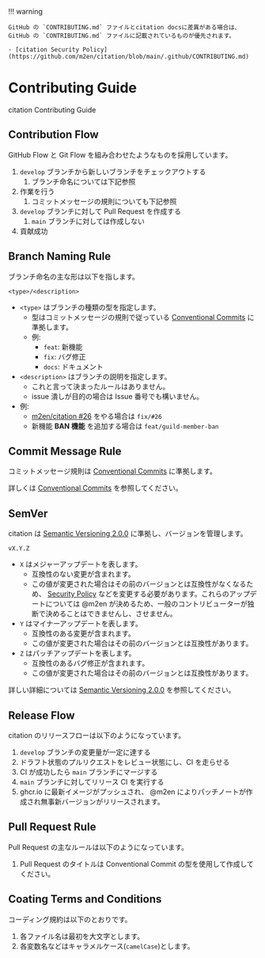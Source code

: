 !!! warning

    GitHub の `CONTRIBUTING.md` ファイルとcitation docsに差異がある場合は、GitHub の `CONTRIBUTING.md` ファイルに記載されているものが優先されます。

    - [citation Security Policy](https://github.com/m2en/citation/blob/main/.github/CONTRIBUTING.md)

# Contributing Guide

citation Contributing Guide

## Contribution Flow

GitHub Flow と Git Flow を組み合わせたようなものを採用しています。

1. `develop` ブランチから新しいブランチをチェックアウトする
   1. ブランチ命名については下記参照
2. 作業を行う
   1. コミットメッセージの規則についても下記参照
3. `develop` ブランチに対して Pull Request を作成する
   1. `main` ブランチに対しては作成しない
4. 貢献成功

## Branch Naming Rule

ブランチ命名の主な形は以下を指します。

```shell
<type>/<description>
```

- `<type>` はブランチの種類の型を指定します。
  - 型はコミットメッセージの規則で従っている [Conventional Commits](https://www.conventionalcommits.org/ja/v1.0.0/) に準拠します。
  - 例:
    - `feat`: 新機能
    - `fix`: バグ修正
    - `docs`: ドキュメント
- `<description>` はブランチの説明を指定します。
  - これと言って決まったルールはありません。
  - issue 潰しが目的の場合は Issue 番号でも構いません。
- 例:
  - [m2en/citation #26](https://github.com/m2en/citation/issues/26) をやる場合は `fix/#26`
  - 新機能 **BAN 機能** を追加する場合は `feat/guild-member-ban`

## Commit Message Rule

コミットメッセージ規則は [Conventional Commits](https://www.conventionalcommits.org/ja/v1.0.0/) に準拠します。

詳しくは [Conventional Commits](https://www.conventionalcommits.org/ja/v1.0.0/) を参照してください。

## SemVer

citation は [Semantic Versioning 2.0.0](https://semver.org/lang/ja/) に準拠し、バージョンを管理します。

```shell
vX.Y.Z
```

- `X` はメジャーアップデートを表します。
  - 互換性のない変更が含まれます。
  - この値が変更された場合はその前のバージョンとは互換性がなくなるため、 [Security Policy](../SECURITY.md) などを変更する必要があります。これらのアップデートについては @m2en が決めるため、一般のコントリビューターが独断で決めることはできませんし、させません。
- `Y` はマイナーアップデートを表します。
  - 互換性のある変更が含まれます。
  - この値が変更された場合はその前のバージョンとは互換性があります。
- `Z` はパッチアップデートを表します。
  - 互換性のあるバグ修正が含まれます。
  - この値が変更された場合はその前のバージョンとは互換性があります。

詳しい詳細については [Semantic Versioning 2.0.0](https://semver.org/lang/ja/) を参照してください。

## Release Flow

citation のリリースフローは以下のようになっています。

1. `develop` ブランチの変更量が一定に達する
2. ドラフト状態のプルリクエストをレビュー状態にし、CI を走らせる
3. CI が成功したら `main` ブランチにマージする
4. `main` ブランチに対してリリース CI を実行する
5. ghcr.io に最新イメージがプッシュされ、 @m2en によりパッチノートが作成され無事新バージョンがリリースされます。

## Pull Request Rule

Pull Request の主なルールは以下のようになっています。

1. Pull Request のタイトルは Conventional Commit の型を使用して作成してください。

## Coating Terms and Conditions

コーディング規約は以下のとおりです。

1. 各ファイル名は最初を大文字とします。
2. 各変数名などはキャラメルケース(`camelCase`)とします。
